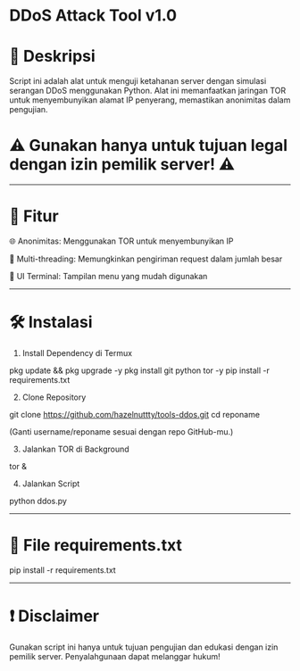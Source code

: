 # DDoS Attack Tool v1.0

# 📜 Deskripsi

Script ini adalah alat untuk menguji ketahanan server dengan simulasi serangan DDoS menggunakan Python. Alat ini memanfaatkan jaringan TOR untuk menyembunyikan alamat IP penyerang, memastikan anonimitas dalam pengujian.

# ⚠ Gunakan hanya untuk tujuan legal dengan izin pemilik server! ⚠


---

# 📌 Fitur

🌐 Anonimitas: Menggunakan TOR untuk menyembunyikan IP

🚀 Multi-threading: Memungkinkan pengiriman request dalam jumlah besar

🎨 UI Terminal: Tampilan menu yang mudah digunakan



---

# 🛠️ Instalasi

1. Install Dependency di Termux

pkg update && pkg upgrade -y
pkg install git python tor -y
pip install -r requirements.txt

2. Clone Repository

git clone https://github.com/hazelnuttty/tools-ddos.git
cd reponame

(Ganti username/reponame sesuai dengan repo GitHub-mu.)

3. Jalankan TOR di Background

tor &

4. Jalankan Script

python ddos.py


---

# 📄 File requirements.txt

pip install -r requirements.txt


---

# ❗ Disclaimer

Gunakan script ini hanya untuk tujuan pengujian dan edukasi dengan izin pemilik server. Penyalahgunaan dapat melanggar hukum!


